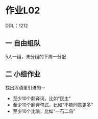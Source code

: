 # 作业L02

DDL：1212

## 一 自由组队

5人一组，未分组的下周一分配

## 二 小组作业

找出汉语⾥引进的--

- 至少10个翻译词，比如“民主”
- 至少10个翻译句式，比如“不能同意更多”
- 至少10个比喻，比如“⼀⽯⼆鸟” 


